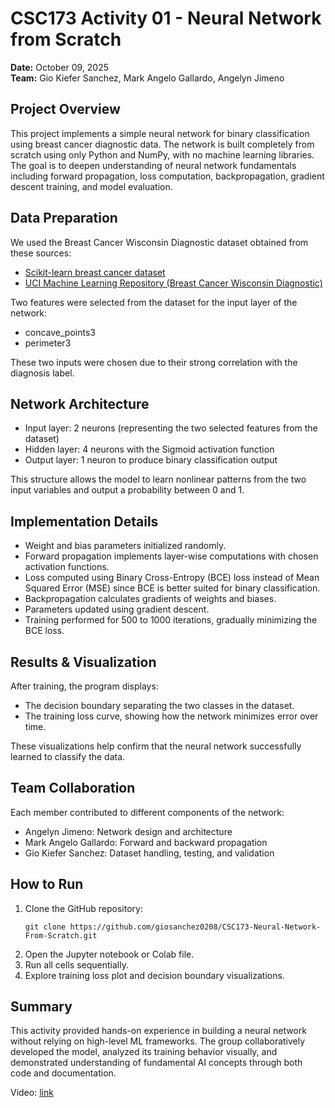 # CSC173 Activity 01 - Neural Network from Scratch

**Date:** October 09, 2025  
**Team:** Gio Kiefer Sanchez, Mark Angelo Gallardo, Angelyn Jimeno

## Project Overview

This project implements a simple neural network for binary classification using breast cancer diagnostic data. The network is built completely from scratch using only Python and NumPy, with no machine learning libraries. The goal is to deepen understanding of neural network fundamentals including forward propagation, loss computation, backpropagation, gradient descent training, and model evaluation.

## Data Preparation

We used the Breast Cancer Wisconsin Diagnostic dataset obtained from these sources:
- [Scikit-learn breast cancer dataset](https://scikit-learn.org/stable/modules/generated/sklearn.datasets.load_breast_cancer.html)
- [UCI Machine Learning Repository (Breast Cancer Wisconsin Diagnostic)](https://archive.ics.uci.edu/dataset/17/breast+cancer+wisconsin+diagnostic)  

Two features were selected from the dataset for the input layer of the network:
- concave_points3
- perimeter3

These two inputs were chosen due to their strong correlation with the diagnosis label.

## Network Architecture

- Input layer: 2 neurons (representing the two selected features from the dataset)
- Hidden layer: 4 neurons with the Sigmoid activation function
- Output layer: 1 neuron to produce binary classification output

This structure allows the model to learn nonlinear patterns from the two input variables and output a probability between 0 and 1.

## Implementation Details

- Weight and bias parameters initialized randomly.
- Forward propagation implements layer-wise computations with chosen activation functions.
- Loss computed using Binary Cross-Entropy (BCE) loss instead of Mean Squared Error (MSE) since BCE is better suited for binary classification.
- Backpropagation calculates gradients of weights and biases.
- Parameters updated using gradient descent.
- Training performed for 500 to 1000 iterations, gradually minimizing the BCE loss.

## Results & Visualization

After training, the program displays:
- The decision boundary separating the two classes in the dataset.
- The training loss curve, showing how the network minimizes error over time.

These visualizations help confirm that the neural network successfully learned to classify the data.

## Team Collaboration

Each member contributed to different components of the network:
- Angelyn Jimeno: Network design and architecture
- Mark Angelo Gallardo: Forward and backward propagation
- Gio Kiefer Sanchez: Dataset handling, testing, and validation


## How to Run

1. Clone the GitHub repository:
   ```
   git clone https://github.com/giosanchez0208/CSC173-Neural-Network-From-Scratch.git
   ```
2. Open the Jupyter notebook or Colab file.
3. Run all cells sequentially.
4. Explore training loss plot and decision boundary visualizations.

## Summary

This activity provided hands-on experience in building a neural network without relying on high-level ML frameworks. The group collaboratively developed the model, analyzed its training behavior visually, and demonstrated understanding of fundamental AI concepts through both code and documentation.

Video: [link](https://youtu.be/xqDR-LGVT_c)